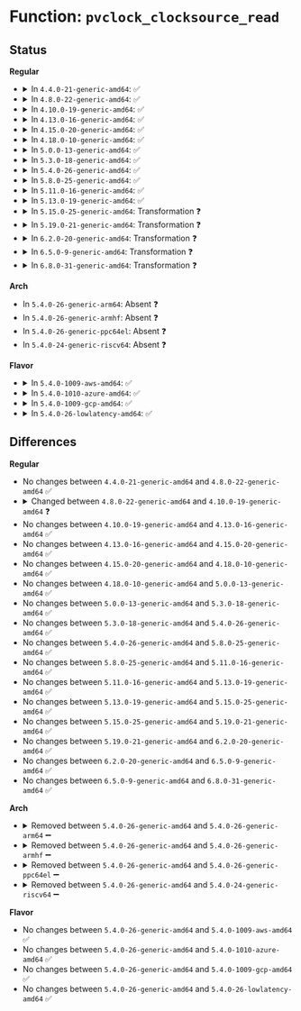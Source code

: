 # Function: <code>pvclock_clocksource_read</code>

## Status
<b>Regular</b>
<ul>
<li>
<details>
<summary>In <code>4.4.0-21-generic-amd64</code>: ✅</summary>

```c
cycle_t pvclock_clocksource_read(struct pvclock_vcpu_time_info * src)
```

```json
{
  "name": "pvclock_clocksource_read",
  "collision_type": "Unique Global",
  "inline_type": "No",
  "funcs": [
    {
      "addr": 18446744071579259280,
      "name": "pvclock_clocksource_read",
      "external": true,
      "loc": "arch/x86/kernel/pvclock.c:74",
      "file": "arch/x86/kernel/pvclock.c",
      "inline": "seen, unknown",
      "caller_inline": [],
      "caller_func": [
        "arch/x86/xen/time.c:xen_pvclock_gtod_notify",
        "arch/x86/xen/time.c:xen_clocksource_get_cycles",
        "arch/x86/kernel/kvmclock.c:kvm_clock_get_cycles",
        "arch/x86/kernel/kvmclock.c:kvm_sched_clock_read",
        "arch/x86/kernel/kvmclock.c:kvmclock_init",
        "arch/x86/kernel/pvclock.c:pvclock_read_wallclock"
      ]
    }
  ],
  "symbols": [
    {
      "addr": 18446744071579259280,
      "name": "pvclock_clocksource_read",
      "section": ".text",
      "bind": "STB_GLOBAL",
      "size": 200
    }
  ]
}
```
</details>
</li>
<li>
<details>
<summary>In <code>4.8.0-22-generic-amd64</code>: ✅</summary>

```c
cycle_t pvclock_clocksource_read(struct pvclock_vcpu_time_info * src)
```

```json
{
  "name": "pvclock_clocksource_read",
  "collision_type": "Unique Global",
  "inline_type": "No",
  "funcs": [
    {
      "addr": 18446744071579258656,
      "name": "pvclock_clocksource_read",
      "external": true,
      "loc": "arch/x86/kernel/pvclock.c:74",
      "file": "arch/x86/kernel/pvclock.c",
      "inline": "seen, unknown",
      "caller_inline": [],
      "caller_func": [
        "arch/x86/xen/time.c:xen_pvclock_gtod_notify",
        "arch/x86/xen/time.c:xen_pvclock_gtod_notify",
        "arch/x86/xen/time.c:xen_clocksource_get_cycles",
        "arch/x86/kernel/kvmclock.c:kvmclock_init",
        "arch/x86/kernel/kvmclock.c:kvm_sched_clock_read",
        "arch/x86/kernel/kvmclock.c:kvm_clock_get_cycles",
        "arch/x86/kernel/pvclock.c:pvclock_read_wallclock"
      ]
    }
  ],
  "symbols": [
    {
      "addr": 18446744071579258656,
      "name": "pvclock_clocksource_read",
      "section": ".text",
      "bind": "STB_GLOBAL",
      "size": 176
    }
  ]
}
```
</details>
</li>
<li>
<details>
<summary>In <code>4.10.0-19-generic-amd64</code>: ✅</summary>

```c
u64 pvclock_clocksource_read(struct pvclock_vcpu_time_info * src)
```

```json
{
  "name": "pvclock_clocksource_read",
  "collision_type": "Unique Global",
  "inline_type": "No",
  "funcs": [
    {
      "addr": 18446744071579272272,
      "name": "pvclock_clocksource_read",
      "external": true,
      "loc": "arch/x86/kernel/pvclock.c:74",
      "file": "arch/x86/kernel/pvclock.c",
      "inline": "seen, unknown",
      "caller_inline": [],
      "caller_func": [
        "arch/x86/xen/time.c:xen_pvclock_gtod_notify",
        "arch/x86/xen/time.c:xen_pvclock_gtod_notify",
        "arch/x86/xen/time.c:xen_clocksource_get_cycles",
        "arch/x86/kernel/kvmclock.c:kvmclock_init",
        "arch/x86/kernel/kvmclock.c:kvm_sched_clock_read",
        "arch/x86/kernel/kvmclock.c:kvm_clock_get_cycles",
        "arch/x86/kernel/pvclock.c:pvclock_read_wallclock"
      ]
    }
  ],
  "symbols": [
    {
      "addr": 18446744071579272272,
      "name": "pvclock_clocksource_read",
      "section": ".text",
      "bind": "STB_GLOBAL",
      "size": 176
    }
  ]
}
```
</details>
</li>
<li>
<details>
<summary>In <code>4.13.0-16-generic-amd64</code>: ✅</summary>

```c
u64 pvclock_clocksource_read(struct pvclock_vcpu_time_info * src)
```

```json
{
  "name": "pvclock_clocksource_read",
  "collision_type": "Unique Global",
  "inline_type": "No",
  "funcs": [
    {
      "addr": 18446744071579268992,
      "name": "pvclock_clocksource_read",
      "external": true,
      "loc": "arch/x86/kernel/pvclock.c:76",
      "file": "arch/x86/kernel/pvclock.c",
      "inline": "seen, unknown",
      "caller_inline": [],
      "caller_func": [
        "arch/x86/xen/time.c:xen_pvclock_gtod_notify",
        "arch/x86/xen/time.c:xen_pvclock_gtod_notify",
        "arch/x86/xen/time.c:xen_clocksource_get_cycles",
        "arch/x86/kernel/kvmclock.c:kvmclock_init",
        "arch/x86/kernel/kvmclock.c:kvm_sched_clock_read",
        "arch/x86/kernel/kvmclock.c:kvm_clock_get_cycles",
        "arch/x86/kernel/pvclock.c:pvclock_read_wallclock"
      ]
    }
  ],
  "symbols": [
    {
      "addr": 18446744071579268992,
      "name": "pvclock_clocksource_read",
      "section": ".text",
      "bind": "STB_GLOBAL",
      "size": 176
    }
  ]
}
```
</details>
</li>
<li>
<details>
<summary>In <code>4.15.0-20-generic-amd64</code>: ✅</summary>

```c
u64 pvclock_clocksource_read(struct pvclock_vcpu_time_info * src)
```

```json
{
  "name": "pvclock_clocksource_read",
  "collision_type": "Unique Global",
  "inline_type": "No",
  "funcs": [
    {
      "addr": 18446744071579285984,
      "name": "pvclock_clocksource_read",
      "external": true,
      "loc": "arch/x86/kernel/pvclock.c:78",
      "file": "arch/x86/kernel/pvclock.c",
      "inline": "seen, unknown",
      "caller_inline": [],
      "caller_func": [
        "arch/x86/xen/time.c:xen_pvclock_gtod_notify",
        "arch/x86/xen/time.c:xen_pvclock_gtod_notify",
        "arch/x86/xen/time.c:xen_clocksource_get_cycles",
        "arch/x86/kernel/kvmclock.c:kvmclock_init",
        "arch/x86/kernel/kvmclock.c:kvm_sched_clock_read",
        "arch/x86/kernel/kvmclock.c:kvm_clock_get_cycles",
        "arch/x86/kernel/pvclock.c:pvclock_read_wallclock"
      ]
    }
  ],
  "symbols": [
    {
      "addr": 18446744071579285984,
      "name": "pvclock_clocksource_read",
      "section": ".text",
      "bind": "STB_GLOBAL",
      "size": 176
    }
  ]
}
```
</details>
</li>
<li>
<details>
<summary>In <code>4.18.0-10-generic-amd64</code>: ✅</summary>

```c
u64 pvclock_clocksource_read(struct pvclock_vcpu_time_info * src)
```

```json
{
  "name": "pvclock_clocksource_read",
  "collision_type": "Unique Global",
  "inline_type": "No",
  "funcs": [
    {
      "addr": 18446744071579297392,
      "name": "pvclock_clocksource_read",
      "external": true,
      "loc": "arch/x86/kernel/pvclock.c:78",
      "file": "arch/x86/kernel/pvclock.c",
      "inline": "seen, unknown",
      "caller_inline": [],
      "caller_func": [
        "arch/x86/xen/time.c:xen_vcpuop_set_next_event",
        "arch/x86/xen/time.c:xen_pvclock_gtod_notify",
        "arch/x86/xen/time.c:xen_pvclock_gtod_notify",
        "arch/x86/xen/time.c:xen_clocksource_get_cycles",
        "arch/x86/kernel/kvmclock.c:kvmclock_init",
        "arch/x86/kernel/kvmclock.c:kvm_sched_clock_read",
        "arch/x86/kernel/kvmclock.c:kvm_clock_get_cycles",
        "arch/x86/kernel/pvclock.c:pvclock_read_wallclock"
      ]
    }
  ],
  "symbols": [
    {
      "addr": 18446744071579297392,
      "name": "pvclock_clocksource_read",
      "section": ".text",
      "bind": "STB_GLOBAL",
      "size": 190
    }
  ]
}
```
</details>
</li>
<li>
<details>
<summary>In <code>5.0.0-13-generic-amd64</code>: ✅</summary>

```c
u64 pvclock_clocksource_read(struct pvclock_vcpu_time_info * src)
```

```json
{
  "name": "pvclock_clocksource_read",
  "collision_type": "Unique Global",
  "inline_type": "No",
  "funcs": [
    {
      "addr": 18446744071579322000,
      "name": "pvclock_clocksource_read",
      "external": true,
      "loc": "arch/x86/kernel/pvclock.c:78",
      "file": "arch/x86/kernel/pvclock.c",
      "inline": "seen, unknown",
      "caller_inline": [],
      "caller_func": [
        "arch/x86/xen/time.c:xen_hvm_init_time_ops",
        "arch/x86/xen/time.c:xen_init_time_ops",
        "arch/x86/xen/time.c:xen_restore_time_memory_area",
        "arch/x86/xen/time.c:xen_save_time_memory_area",
        "arch/x86/xen/time.c:xen_vcpuop_set_next_event",
        "arch/x86/xen/time.c:xen_pvclock_gtod_notify",
        "arch/x86/xen/time.c:xen_pvclock_gtod_notify",
        "arch/x86/xen/time.c:xen_sched_clock",
        "arch/x86/xen/time.c:xen_clocksource_get_cycles",
        "arch/x86/kernel/kvmclock.c:kvmclock_init",
        "arch/x86/kernel/kvmclock.c:kvm_sched_clock_read",
        "arch/x86/kernel/kvmclock.c:kvm_clock_get_cycles",
        "arch/x86/kernel/pvclock.c:pvclock_read_wallclock"
      ]
    }
  ],
  "symbols": [
    {
      "addr": 18446744071579322000,
      "name": "pvclock_clocksource_read",
      "section": ".text",
      "bind": "STB_GLOBAL",
      "size": 190
    }
  ]
}
```
</details>
</li>
<li>
<details>
<summary>In <code>5.3.0-18-generic-amd64</code>: ✅</summary>

```c
u64 pvclock_clocksource_read(struct pvclock_vcpu_time_info * src)
```

```json
{
  "name": "pvclock_clocksource_read",
  "collision_type": "Unique Global",
  "inline_type": "No",
  "funcs": [
    {
      "addr": 18446744071579337200,
      "name": "pvclock_clocksource_read",
      "external": true,
      "loc": "arch/x86/kernel/pvclock.c:67",
      "file": "arch/x86/kernel/pvclock.c",
      "inline": "seen, unknown",
      "caller_inline": [],
      "caller_func": [
        "arch/x86/xen/time.c:xen_hvm_init_time_ops",
        "arch/x86/xen/time.c:xen_init_time_ops",
        "arch/x86/xen/time.c:xen_restore_time_memory_area",
        "arch/x86/xen/time.c:xen_save_time_memory_area",
        "arch/x86/xen/time.c:xen_vcpuop_set_next_event",
        "arch/x86/xen/time.c:xen_pvclock_gtod_notify",
        "arch/x86/xen/time.c:xen_pvclock_gtod_notify",
        "arch/x86/xen/time.c:xen_sched_clock",
        "arch/x86/xen/time.c:xen_clocksource_get_cycles",
        "arch/x86/kernel/kvmclock.c:kvmclock_init",
        "arch/x86/kernel/kvmclock.c:kvm_sched_clock_read",
        "arch/x86/kernel/kvmclock.c:kvm_clock_get_cycles",
        "arch/x86/kernel/pvclock.c:pvclock_read_wallclock"
      ]
    }
  ],
  "symbols": [
    {
      "addr": 18446744071579337200,
      "name": "pvclock_clocksource_read",
      "section": ".text",
      "bind": "STB_GLOBAL",
      "size": 187
    }
  ]
}
```
</details>
</li>
<li>
<details>
<summary>In <code>5.4.0-26-generic-amd64</code>: ✅</summary>

```c
u64 pvclock_clocksource_read(struct pvclock_vcpu_time_info * src)
```

```json
{
  "name": "pvclock_clocksource_read",
  "collision_type": "Unique Global",
  "inline_type": "No",
  "funcs": [
    {
      "addr": 18446744071579341408,
      "name": "pvclock_clocksource_read",
      "external": true,
      "loc": "arch/x86/kernel/pvclock.c:67",
      "file": "arch/x86/kernel/pvclock.c",
      "inline": "seen, unknown",
      "caller_inline": [],
      "caller_func": [
        "arch/x86/xen/time.c:xen_hvm_init_time_ops",
        "arch/x86/xen/time.c:xen_init_time_ops",
        "arch/x86/xen/time.c:xen_restore_time_memory_area",
        "arch/x86/xen/time.c:xen_save_time_memory_area",
        "arch/x86/xen/time.c:xen_pvclock_gtod_notify",
        "arch/x86/xen/time.c:xen_pvclock_gtod_notify",
        "arch/x86/xen/time.c:xen_sched_clock",
        "arch/x86/xen/time.c:xen_clocksource_get_cycles",
        "arch/x86/kernel/kvmclock.c:kvmclock_init",
        "arch/x86/kernel/kvmclock.c:kvm_sched_clock_read",
        "arch/x86/kernel/kvmclock.c:kvm_clock_get_cycles",
        "arch/x86/kernel/pvclock.c:pvclock_read_wallclock"
      ]
    }
  ],
  "symbols": [
    {
      "addr": 18446744071579341408,
      "name": "pvclock_clocksource_read",
      "section": ".text",
      "bind": "STB_GLOBAL",
      "size": 187
    }
  ]
}
```
</details>
</li>
<li>
<details>
<summary>In <code>5.8.0-25-generic-amd64</code>: ✅</summary>

```c
u64 pvclock_clocksource_read(struct pvclock_vcpu_time_info * src)
```

```json
{
  "name": "pvclock_clocksource_read",
  "collision_type": "Unique Global",
  "inline_type": "No",
  "funcs": [
    {
      "addr": 18446744071579370816,
      "name": "pvclock_clocksource_read",
      "external": true,
      "loc": "arch/x86/kernel/pvclock.c:67",
      "file": "arch/x86/kernel/pvclock.c",
      "inline": "seen, unknown",
      "caller_inline": [],
      "caller_func": [
        "arch/x86/xen/time.c:xen_restore_time_memory_area",
        "arch/x86/xen/time.c:xen_save_time_memory_area",
        "arch/x86/xen/time.c:xen_vcpuop_set_next_event",
        "arch/x86/xen/time.c:xen_pvclock_gtod_notify",
        "arch/x86/xen/time.c:xen_pvclock_gtod_notify",
        "arch/x86/xen/time.c:xen_sched_clock",
        "arch/x86/xen/time.c:xen_clocksource_get_cycles",
        "arch/x86/kernel/kvmclock.c:kvmclock_init",
        "arch/x86/kernel/kvmclock.c:kvm_sched_clock_read",
        "arch/x86/kernel/kvmclock.c:kvm_clock_get_cycles",
        "arch/x86/kernel/pvclock.c:pvclock_read_wallclock"
      ]
    }
  ],
  "symbols": [
    {
      "addr": 18446744071579370816,
      "name": "pvclock_clocksource_read",
      "section": ".text",
      "bind": "STB_GLOBAL",
      "size": 190
    }
  ]
}
```
</details>
</li>
<li>
<details>
<summary>In <code>5.11.0-16-generic-amd64</code>: ✅</summary>

```c
u64 pvclock_clocksource_read(struct pvclock_vcpu_time_info * src)
```

```json
{
  "name": "pvclock_clocksource_read",
  "collision_type": "Unique Global",
  "inline_type": "No",
  "funcs": [
    {
      "addr": 18446744071579369808,
      "name": "pvclock_clocksource_read",
      "external": true,
      "loc": "arch/x86/kernel/pvclock.c:67",
      "file": "arch/x86/kernel/pvclock.c",
      "inline": "seen, unknown",
      "caller_inline": [],
      "caller_func": [
        "arch/x86/xen/time.c:xen_restore_time_memory_area",
        "arch/x86/xen/time.c:xen_save_time_memory_area",
        "arch/x86/xen/time.c:xen_vcpuop_set_next_event",
        "arch/x86/xen/time.c:xen_pvclock_gtod_notify",
        "arch/x86/xen/time.c:xen_pvclock_gtod_notify",
        "arch/x86/xen/time.c:xen_sched_clock",
        "arch/x86/xen/time.c:xen_clocksource_get_cycles",
        "arch/x86/kernel/kvmclock.c:kvmclock_init",
        "arch/x86/kernel/kvmclock.c:kvm_sched_clock_read",
        "arch/x86/kernel/kvmclock.c:kvm_clock_get_cycles",
        "arch/x86/kernel/pvclock.c:pvclock_read_wallclock"
      ]
    }
  ],
  "symbols": [
    {
      "addr": 18446744071579369808,
      "name": "pvclock_clocksource_read",
      "section": ".text",
      "bind": "STB_GLOBAL",
      "size": 190
    }
  ]
}
```
</details>
</li>
<li>
<details>
<summary>In <code>5.13.0-19-generic-amd64</code>: ✅</summary>

```c
u64 pvclock_clocksource_read(struct pvclock_vcpu_time_info * src)
```

```json
{
  "name": "pvclock_clocksource_read",
  "collision_type": "Unique Global",
  "inline_type": "No",
  "funcs": [
    {
      "addr": 18446744071579373536,
      "name": "pvclock_clocksource_read",
      "external": true,
      "loc": "arch/x86/kernel/pvclock.c:67",
      "file": "arch/x86/kernel/pvclock.c",
      "inline": "seen, unknown",
      "caller_inline": [],
      "caller_func": [
        "arch/x86/xen/time.c:xen_restore_time_memory_area",
        "arch/x86/xen/time.c:xen_save_time_memory_area",
        "arch/x86/xen/time.c:xen_vcpuop_set_next_event",
        "arch/x86/xen/time.c:xen_pvclock_gtod_notify",
        "arch/x86/xen/time.c:xen_pvclock_gtod_notify",
        "arch/x86/xen/time.c:xen_sched_clock",
        "arch/x86/xen/time.c:xen_clocksource_get_cycles",
        "arch/x86/kernel/kvmclock.c:kvmclock_init",
        "arch/x86/kernel/kvmclock.c:kvm_sched_clock_read",
        "arch/x86/kernel/kvmclock.c:kvm_clock_get_cycles",
        "arch/x86/kernel/pvclock.c:pvclock_read_wallclock"
      ]
    }
  ],
  "symbols": [
    {
      "addr": 18446744071579373536,
      "name": "pvclock_clocksource_read",
      "section": ".text",
      "bind": "STB_GLOBAL",
      "size": 193
    }
  ]
}
```
</details>
</li>
<li>
<details>
<summary>In <code>5.15.0-25-generic-amd64</code>: Transformation ❓</summary>

```c
u64 pvclock_clocksource_read(struct pvclock_vcpu_time_info * src)
```

```json
{
  "name": "pvclock_clocksource_read",
  "collision_type": "Unique Global",
  "inline_type": "No",
  "funcs": [
    {
      "addr": 0,
      "name": "pvclock_clocksource_read",
      "external": true,
      "loc": "arch/x86/kernel/pvclock.c:67",
      "file": "arch/x86/kernel/pvclock.c",
      "inline": "seen, unknown",
      "caller_inline": [],
      "caller_func": [
        "arch/x86/xen/time.c:xen_restore_time_memory_area",
        "arch/x86/xen/time.c:xen_save_time_memory_area",
        "arch/x86/xen/time.c:xen_vcpuop_set_next_event",
        "arch/x86/xen/time.c:xen_timerop_set_next_event",
        "arch/x86/xen/time.c:xen_pvclock_gtod_notify",
        "arch/x86/xen/time.c:xen_pvclock_gtod_notify",
        "arch/x86/xen/time.c:xen_sched_clock",
        "arch/x86/xen/time.c:xen_clocksource_get_cycles",
        "arch/x86/kernel/kvmclock.c:kvmclock_init",
        "arch/x86/kernel/kvmclock.c:kvm_sched_clock_read",
        "arch/x86/kernel/kvmclock.c:kvm_clock_get_cycles",
        "arch/x86/kernel/pvclock.c:pvclock_read_wallclock"
      ]
    }
  ],
  "symbols": [
    {
      "addr": 18446744071592079960,
      "name": "pvclock_clocksource_read.cold",
      "section": ".text",
      "bind": "STB_LOCAL",
      "size": 76
    },
    {
      "addr": 18446744071579434864,
      "name": "pvclock_clocksource_read",
      "section": ".text",
      "bind": "STB_GLOBAL",
      "size": 219
    }
  ]
}
```
</details>
</li>
<li>
<details>
<summary>In <code>5.19.0-21-generic-amd64</code>: Transformation ❓</summary>

```c
u64 pvclock_clocksource_read(struct pvclock_vcpu_time_info * src)
```

```json
{
  "name": "pvclock_clocksource_read",
  "collision_type": "Unique Global",
  "inline_type": "No",
  "funcs": [
    {
      "addr": 0,
      "name": "pvclock_clocksource_read",
      "external": true,
      "loc": "arch/x86/kernel/pvclock.c:67",
      "file": "arch/x86/kernel/pvclock.c",
      "inline": "seen, unknown",
      "caller_inline": [],
      "caller_func": [
        "arch/x86/xen/time.c:xen_restore_time_memory_area",
        "arch/x86/xen/time.c:xen_save_time_memory_area",
        "arch/x86/xen/time.c:xen_vcpuop_set_next_event",
        "arch/x86/xen/time.c:xen_timerop_set_next_event",
        "arch/x86/xen/time.c:xen_pvclock_gtod_notify",
        "arch/x86/xen/time.c:xen_pvclock_gtod_notify",
        "arch/x86/xen/time.c:xen_sched_clock",
        "arch/x86/xen/time.c:xen_clocksource_get_cycles",
        "arch/x86/kernel/kvmclock.c:kvmclock_init",
        "arch/x86/kernel/kvmclock.c:kvm_sched_clock_read",
        "arch/x86/kernel/kvmclock.c:kvm_clock_get_cycles",
        "arch/x86/kernel/pvclock.c:pvclock_read_wallclock"
      ]
    }
  ],
  "symbols": [
    {
      "addr": 18446744071593847198,
      "name": "pvclock_clocksource_read.cold",
      "section": ".text",
      "bind": "STB_LOCAL",
      "size": 76
    },
    {
      "addr": 18446744071579504320,
      "name": "pvclock_clocksource_read",
      "section": ".text",
      "bind": "STB_GLOBAL",
      "size": 231
    }
  ]
}
```
</details>
</li>
<li>
<details>
<summary>In <code>6.2.0-20-generic-amd64</code>: Transformation ❓</summary>

```c
u64 pvclock_clocksource_read(struct pvclock_vcpu_time_info * src)
```

```json
{
  "name": "pvclock_clocksource_read",
  "collision_type": "Unique Global",
  "inline_type": "No",
  "funcs": [
    {
      "addr": 0,
      "name": "pvclock_clocksource_read",
      "external": true,
      "loc": "arch/x86/kernel/pvclock.c:67",
      "file": "arch/x86/kernel/pvclock.c",
      "inline": "seen, unknown",
      "caller_inline": [],
      "caller_func": [
        "arch/x86/xen/time.c:xen_hvm_init_time_ops",
        "arch/x86/xen/time.c:xen_init_time_ops",
        "arch/x86/xen/time.c:xen_restore_time_memory_area",
        "arch/x86/xen/time.c:xen_save_time_memory_area",
        "arch/x86/xen/time.c:xen_vcpuop_set_next_event",
        "arch/x86/xen/time.c:xen_timerop_set_next_event",
        "arch/x86/xen/time.c:xen_pvclock_gtod_notify",
        "arch/x86/xen/time.c:xen_pvclock_gtod_notify",
        "arch/x86/xen/time.c:xen_sched_clock",
        "arch/x86/xen/time.c:xen_clocksource_get_cycles",
        "arch/x86/kernel/kvmclock.c:kvmclock_init",
        "arch/x86/kernel/kvmclock.c:kvm_sched_clock_read",
        "arch/x86/kernel/kvmclock.c:kvm_clock_get_cycles",
        "arch/x86/kernel/pvclock.c:pvclock_read_wallclock"
      ]
    }
  ],
  "symbols": [
    {
      "addr": 18446744071595967769,
      "name": "pvclock_clocksource_read.cold",
      "section": ".text",
      "bind": "STB_LOCAL",
      "size": 76
    },
    {
      "addr": 18446744071579602224,
      "name": "pvclock_clocksource_read",
      "section": ".text",
      "bind": "STB_GLOBAL",
      "size": 231
    }
  ]
}
```
</details>
</li>
<li>
<details>
<summary>In <code>6.5.0-9-generic-amd64</code>: Transformation ❓</summary>

```c
u64 pvclock_clocksource_read(struct pvclock_vcpu_time_info * src)
```

```json
{
  "name": "pvclock_clocksource_read",
  "collision_type": "Unique Global",
  "inline_type": "No",
  "funcs": [
    {
      "addr": 0,
      "name": "pvclock_clocksource_read",
      "external": true,
      "loc": "arch/x86/kernel/pvclock.c:113",
      "file": "arch/x86/kernel/pvclock.c",
      "inline": "seen, unknown",
      "caller_inline": [],
      "caller_func": [
        "arch/x86/xen/time.c:xen_hvm_init_time_ops",
        "arch/x86/xen/time.c:xen_init_time_ops",
        "arch/x86/xen/time.c:xen_restore_time_memory_area",
        "arch/x86/xen/time.c:xen_save_time_memory_area",
        "arch/x86/xen/time.c:xen_vcpuop_set_next_event",
        "arch/x86/xen/time.c:xen_timerop_set_next_event",
        "arch/x86/xen/time.c:xen_pvclock_gtod_notify",
        "arch/x86/xen/time.c:xen_pvclock_gtod_notify",
        "arch/x86/xen/time.c:xen_clocksource_get_cycles",
        "arch/x86/kernel/pvclock.c:pvclock_read_wallclock"
      ]
    }
  ],
  "symbols": [
    {
      "addr": 18446744071596485386,
      "name": "pvclock_clocksource_read.cold",
      "section": ".text",
      "bind": "STB_LOCAL",
      "size": 76
    },
    {
      "addr": 18446744071579614976,
      "name": "pvclock_clocksource_read",
      "section": ".text",
      "bind": "STB_GLOBAL",
      "size": 228
    }
  ]
}
```
</details>
</li>
<li>
<details>
<summary>In <code>6.8.0-31-generic-amd64</code>: Transformation ❓</summary>

```c
u64 pvclock_clocksource_read(struct pvclock_vcpu_time_info * src)
```

```json
{
  "name": "pvclock_clocksource_read",
  "collision_type": "Unique Global",
  "inline_type": "No",
  "funcs": [
    {
      "addr": 0,
      "name": "pvclock_clocksource_read",
      "external": true,
      "loc": "arch/x86/kernel/pvclock.c:113",
      "file": "arch/x86/kernel/pvclock.c",
      "inline": "seen, unknown",
      "caller_inline": [],
      "caller_func": [
        "arch/x86/xen/time.c:xen_hvm_init_time_ops",
        "arch/x86/xen/time.c:xen_init_time_ops",
        "arch/x86/xen/time.c:xen_restore_time_memory_area",
        "arch/x86/xen/time.c:xen_save_time_memory_area",
        "arch/x86/xen/time.c:xen_vcpuop_set_next_event",
        "arch/x86/xen/time.c:xen_timerop_set_next_event",
        "arch/x86/xen/time.c:xen_pvclock_gtod_notify",
        "arch/x86/xen/time.c:xen_pvclock_gtod_notify",
        "arch/x86/xen/time.c:xen_clocksource_get_cycles",
        "arch/x86/kernel/pvclock.c:pvclock_read_wallclock"
      ]
    }
  ],
  "symbols": [
    {
      "addr": 18446744071597381996,
      "name": "pvclock_clocksource_read.cold",
      "section": ".text",
      "bind": "STB_LOCAL",
      "size": 76
    },
    {
      "addr": 18446744071579644032,
      "name": "pvclock_clocksource_read",
      "section": ".text",
      "bind": "STB_GLOBAL",
      "size": 228
    }
  ]
}
```
</details>
</li>
</ul>
<b>Arch</b>
<ul>
<li>
In <code>5.4.0-26-generic-arm64</code>: Absent ❓
</li>
<li>
In <code>5.4.0-26-generic-armhf</code>: Absent ❓
</li>
<li>
In <code>5.4.0-26-generic-ppc64el</code>: Absent ❓
</li>
<li>
In <code>5.4.0-24-generic-riscv64</code>: Absent ❓
</li>
</ul>
<b>Flavor</b>
<ul>
<li>
<details>
<summary>In <code>5.4.0-1009-aws-amd64</code>: ✅</summary>

```c
u64 pvclock_clocksource_read(struct pvclock_vcpu_time_info * src)
```

```json
{
  "name": "pvclock_clocksource_read",
  "collision_type": "Unique Global",
  "inline_type": "No",
  "funcs": [
    {
      "addr": 18446744071579337312,
      "name": "pvclock_clocksource_read",
      "external": true,
      "loc": "arch/x86/kernel/pvclock.c:67",
      "file": "arch/x86/kernel/pvclock.c",
      "inline": "seen, unknown",
      "caller_inline": [],
      "caller_func": [
        "arch/x86/xen/time.c:xen_hvm_init_time_ops",
        "arch/x86/xen/time.c:xen_init_time_ops",
        "arch/x86/xen/time.c:xen_restore_time_memory_area",
        "arch/x86/xen/time.c:xen_save_time_memory_area",
        "arch/x86/xen/time.c:xen_pvclock_gtod_notify",
        "arch/x86/xen/time.c:xen_pvclock_gtod_notify",
        "arch/x86/xen/time.c:xen_sched_clock",
        "arch/x86/xen/time.c:xen_clocksource_get_cycles",
        "arch/x86/kernel/kvmclock.c:kvmclock_init",
        "arch/x86/kernel/kvmclock.c:kvm_sched_clock_read",
        "arch/x86/kernel/kvmclock.c:kvm_clock_get_cycles",
        "arch/x86/kernel/pvclock.c:pvclock_read_wallclock"
      ]
    }
  ],
  "symbols": [
    {
      "addr": 18446744071579337312,
      "name": "pvclock_clocksource_read",
      "section": ".text",
      "bind": "STB_GLOBAL",
      "size": 187
    }
  ]
}
```
</details>
</li>
<li>
<details>
<summary>In <code>5.4.0-1010-azure-amd64</code>: ✅</summary>

```c
u64 pvclock_clocksource_read(struct pvclock_vcpu_time_info * src)
```

```json
{
  "name": "pvclock_clocksource_read",
  "collision_type": "Unique Global",
  "inline_type": "No",
  "funcs": [
    {
      "addr": 18446744071579269904,
      "name": "pvclock_clocksource_read",
      "external": true,
      "loc": "arch/x86/kernel/pvclock.c:67",
      "file": "arch/x86/kernel/pvclock.c",
      "inline": "seen, unknown",
      "caller_inline": [],
      "caller_func": [
        "arch/x86/kernel/kvmclock.c:kvmclock_init",
        "arch/x86/kernel/kvmclock.c:kvm_sched_clock_read",
        "arch/x86/kernel/kvmclock.c:kvm_clock_get_cycles",
        "arch/x86/kernel/pvclock.c:pvclock_read_wallclock"
      ]
    }
  ],
  "symbols": [
    {
      "addr": 18446744071579269904,
      "name": "pvclock_clocksource_read",
      "section": ".text",
      "bind": "STB_GLOBAL",
      "size": 187
    }
  ]
}
```
</details>
</li>
<li>
<details>
<summary>In <code>5.4.0-1009-gcp-amd64</code>: ✅</summary>

```c
u64 pvclock_clocksource_read(struct pvclock_vcpu_time_info * src)
```

```json
{
  "name": "pvclock_clocksource_read",
  "collision_type": "Unique Global",
  "inline_type": "No",
  "funcs": [
    {
      "addr": 18446744071579337232,
      "name": "pvclock_clocksource_read",
      "external": true,
      "loc": "arch/x86/kernel/pvclock.c:67",
      "file": "arch/x86/kernel/pvclock.c",
      "inline": "seen, unknown",
      "caller_inline": [],
      "caller_func": [
        "arch/x86/xen/time.c:xen_hvm_init_time_ops",
        "arch/x86/xen/time.c:xen_init_time_ops",
        "arch/x86/xen/time.c:xen_restore_time_memory_area",
        "arch/x86/xen/time.c:xen_save_time_memory_area",
        "arch/x86/xen/time.c:xen_pvclock_gtod_notify",
        "arch/x86/xen/time.c:xen_pvclock_gtod_notify",
        "arch/x86/xen/time.c:xen_sched_clock",
        "arch/x86/xen/time.c:xen_clocksource_get_cycles",
        "arch/x86/kernel/kvmclock.c:kvmclock_init",
        "arch/x86/kernel/kvmclock.c:kvm_sched_clock_read",
        "arch/x86/kernel/kvmclock.c:kvm_clock_get_cycles",
        "arch/x86/kernel/pvclock.c:pvclock_read_wallclock"
      ]
    }
  ],
  "symbols": [
    {
      "addr": 18446744071579337232,
      "name": "pvclock_clocksource_read",
      "section": ".text",
      "bind": "STB_GLOBAL",
      "size": 187
    }
  ]
}
```
</details>
</li>
<li>
<details>
<summary>In <code>5.4.0-26-lowlatency-amd64</code>: ✅</summary>

```c
u64 pvclock_clocksource_read(struct pvclock_vcpu_time_info * src)
```

```json
{
  "name": "pvclock_clocksource_read",
  "collision_type": "Unique Global",
  "inline_type": "No",
  "funcs": [
    {
      "addr": 18446744071579345680,
      "name": "pvclock_clocksource_read",
      "external": true,
      "loc": "arch/x86/kernel/pvclock.c:67",
      "file": "arch/x86/kernel/pvclock.c",
      "inline": "seen, unknown",
      "caller_inline": [],
      "caller_func": [
        "arch/x86/xen/time.c:xen_clocksource_read",
        "arch/x86/kernel/kvmclock.c:kvm_clock_read",
        "arch/x86/kernel/pvclock.c:pvclock_read_wallclock"
      ]
    }
  ],
  "symbols": [
    {
      "addr": 18446744071579345680,
      "name": "pvclock_clocksource_read",
      "section": ".text",
      "bind": "STB_GLOBAL",
      "size": 187
    }
  ]
}
```
</details>
</li>
</ul>

## Differences
<b>Regular</b>
<ul>
<li>
No changes between <code>4.4.0-21-generic-amd64</code> and <code>4.8.0-22-generic-amd64</code> ✅
</li>
<li>
<details>
<summary>Changed between <code>4.8.0-22-generic-amd64</code> and <code>4.10.0-19-generic-amd64</code> ❓</summary>
<ul>
<li>
<b>Return type changed. </b>
<code>cycle_t</code> ➡️ <code>u64</code>
</li>
</ul>
</details>
</li>
<li>
No changes between <code>4.10.0-19-generic-amd64</code> and <code>4.13.0-16-generic-amd64</code> ✅
</li>
<li>
No changes between <code>4.13.0-16-generic-amd64</code> and <code>4.15.0-20-generic-amd64</code> ✅
</li>
<li>
No changes between <code>4.15.0-20-generic-amd64</code> and <code>4.18.0-10-generic-amd64</code> ✅
</li>
<li>
No changes between <code>4.18.0-10-generic-amd64</code> and <code>5.0.0-13-generic-amd64</code> ✅
</li>
<li>
No changes between <code>5.0.0-13-generic-amd64</code> and <code>5.3.0-18-generic-amd64</code> ✅
</li>
<li>
No changes between <code>5.3.0-18-generic-amd64</code> and <code>5.4.0-26-generic-amd64</code> ✅
</li>
<li>
No changes between <code>5.4.0-26-generic-amd64</code> and <code>5.8.0-25-generic-amd64</code> ✅
</li>
<li>
No changes between <code>5.8.0-25-generic-amd64</code> and <code>5.11.0-16-generic-amd64</code> ✅
</li>
<li>
No changes between <code>5.11.0-16-generic-amd64</code> and <code>5.13.0-19-generic-amd64</code> ✅
</li>
<li>
No changes between <code>5.13.0-19-generic-amd64</code> and <code>5.15.0-25-generic-amd64</code> ✅
</li>
<li>
No changes between <code>5.15.0-25-generic-amd64</code> and <code>5.19.0-21-generic-amd64</code> ✅
</li>
<li>
No changes between <code>5.19.0-21-generic-amd64</code> and <code>6.2.0-20-generic-amd64</code> ✅
</li>
<li>
No changes between <code>6.2.0-20-generic-amd64</code> and <code>6.5.0-9-generic-amd64</code> ✅
</li>
<li>
No changes between <code>6.5.0-9-generic-amd64</code> and <code>6.8.0-31-generic-amd64</code> ✅
</li>
</ul>
<b>Arch</b>
<ul>
<li>
<details>
<summary>Removed between <code>5.4.0-26-generic-amd64</code> and <code>5.4.0-26-generic-arm64</code> ➖</summary>

```c
u64 pvclock_clocksource_read(struct pvclock_vcpu_time_info * src)
```
</details>
</li>
<li>
<details>
<summary>Removed between <code>5.4.0-26-generic-amd64</code> and <code>5.4.0-26-generic-armhf</code> ➖</summary>

```c
u64 pvclock_clocksource_read(struct pvclock_vcpu_time_info * src)
```
</details>
</li>
<li>
<details>
<summary>Removed between <code>5.4.0-26-generic-amd64</code> and <code>5.4.0-26-generic-ppc64el</code> ➖</summary>

```c
u64 pvclock_clocksource_read(struct pvclock_vcpu_time_info * src)
```
</details>
</li>
<li>
<details>
<summary>Removed between <code>5.4.0-26-generic-amd64</code> and <code>5.4.0-24-generic-riscv64</code> ➖</summary>

```c
u64 pvclock_clocksource_read(struct pvclock_vcpu_time_info * src)
```
</details>
</li>
</ul>
<b>Flavor</b>
<ul>
<li>
No changes between <code>5.4.0-26-generic-amd64</code> and <code>5.4.0-1009-aws-amd64</code> ✅
</li>
<li>
No changes between <code>5.4.0-26-generic-amd64</code> and <code>5.4.0-1010-azure-amd64</code> ✅
</li>
<li>
No changes between <code>5.4.0-26-generic-amd64</code> and <code>5.4.0-1009-gcp-amd64</code> ✅
</li>
<li>
No changes between <code>5.4.0-26-generic-amd64</code> and <code>5.4.0-26-lowlatency-amd64</code> ✅
</li>
</ul>
